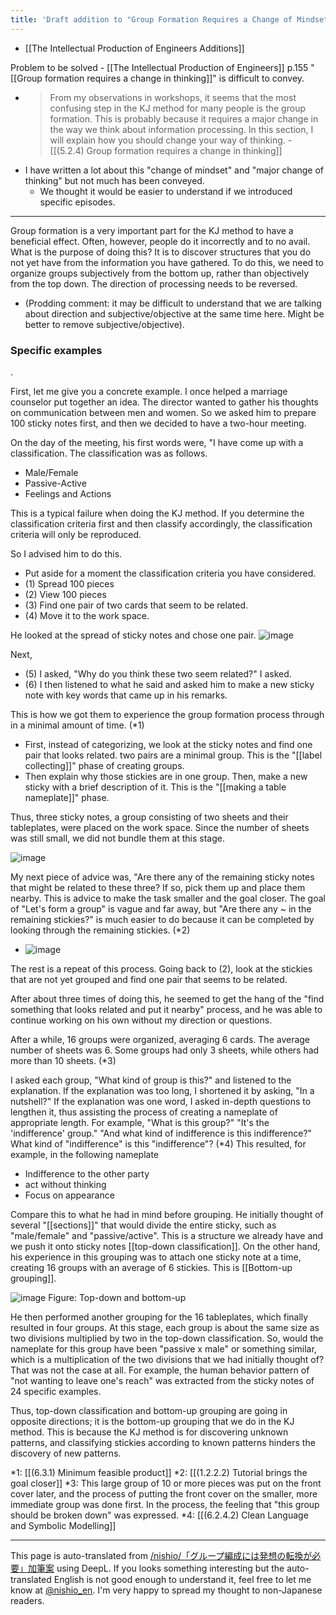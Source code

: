 ```yaml
---
title: 'Draft addition to "Group Formation Requires a Change of Mindset"'
---
```


- [[The Intellectual Production of Engineers Additions]]

Problem to be solved
    - [[The Intellectual Production of Engineers]] p.155 "[[Group formation requires a change in thinking]]" is difficult to convey.
- >  From my observations in workshops, it seems that the most confusing step in the KJ method for many people is the group formation. This is probably because it requires a major change in the way we think about information processing. In this section, I will explain how you should change your way of thinking.
        - [[(5.2.4) Group formation requires a change in thinking]]
- I have written a lot about this "change of mindset" and "major change of thinking" but not much has been conveyed.
    - We thought it would be easier to understand if we introduced specific episodes.

---
Group formation is a very important part for the KJ method to have a beneficial effect.
Often, however, people do it incorrectly and to no avail.
What is the purpose of doing this? It is to discover structures that you do not yet have from the information you have gathered.
To do this, we need to organize groups subjectively from the bottom up, rather than objectively from the top down. The direction of processing needs to be reversed.
- (Prodding comment: it may be difficult to understand that we are talking about direction and subjective/objective at the same time here. Might be better to remove subjective/objective).

### Specific examples
.

First, let me give you a concrete example. I once helped a marriage counselor put together an idea.
The director wanted to gather his thoughts on communication between men and women. So we asked him to prepare 100 sticky notes first, and then we decided to have a two-hour meeting.

On the day of the meeting, his first words were, "I have come up with a classification. The classification was as follows.

- Male/Female
- Passive-Active
- Feelings and Actions

This is a typical failure when doing the KJ method. If you determine the classification criteria first and then classify accordingly, the classification criteria will only be reproduced.

So I advised him to do this.

- Put aside for a moment the classification criteria you have considered.
- (1) Spread 100 pieces
- (2) View 100 pieces
- (3) Find one pair of two cards that seem to be related.
- (4) Move it to the work space.

He looked at the spread of sticky notes and chose one pair.
![image](https://gyazo.com/93855641e7e1ad94a816cefc3d5b110f/thumb/1000)

Next,
- (5) I asked, "Why do you think these two seem related?" I asked.
- (6) I then listened to what he said and asked him to make a new sticky note with key words that came up in his remarks.

This is how we got them to experience the group formation process through in a minimal amount of time. (*1)

- First, instead of categorizing, we look at the sticky notes and find one pair that looks related. two pairs are a minimal group. This is the "[[label collecting]]" phase of creating groups.
- Then explain why those stickies are in one group. Then, make a new sticky with a brief description of it. This is the "[[making a table nameplate]]" phase.

Thus, three sticky notes, a group consisting of two sheets and their tableplates, were placed on the work space. Since the number of sheets was still small, we did not bundle them at this stage.

![image](https://gyazo.com/a26b70f8b8763d633837bccb0fb5b1fc/thumb/1000)


My next piece of advice was, "Are there any of the remaining sticky notes that might be related to these three? If so, pick them up and place them nearby. This is advice to make the task smaller and the goal closer. The goal of "Let's form a group" is vague and far away, but "Are there any ~ in the remaining stickies?" is much easier to do because it can be completed by looking through the remaining stickies. (*2)
- ![image](https://gyazo.com/b9d9d07afad39a8ddf0cf0101ced54d8/thumb/1000)

The rest is a repeat of this process. Going back to (2), look at the stickies that are not yet grouped and find one pair that seems to be related.

After about three times of doing this, he seemed to get the hang of the "find something that looks related and put it nearby" process, and he was able to continue working on his own without my direction or questions.

After a while, 16 groups were organized, averaging 6 cards. The average number of sheets was 6. Some groups had only 3 sheets, while others had more than 10 sheets. (*3)

I asked each group, "What kind of group is this?" and listened to the explanation. If the explanation was too long, I shortened it by asking, "In a nutshell?" If the explanation was one word, I asked in-depth questions to lengthen it, thus assisting the process of creating a nameplate of appropriate length.
For example, "What is this group?" "It's the 'indifference' group." "And what kind of indifference is this indifference?" What kind of "indifference" is this "indifference"? (*4)
This resulted, for example, in the following nameplate

- Indifference to the other party
- act without thinking
- Focus on appearance

Compare this to what he had in mind before grouping. He initially thought of several "[[sections]]" that would divide the entire sticky, such as "male/female" and "passive/active".
This is a structure we already have and we push it onto sticky notes [[top-down classification]]. On the other hand, his experience in this grouping was to attach one sticky note at a time, creating 16 groups with an average of 6 stickies. This is [[Bottom-up grouping]].


![image](https://gyazo.com/e48fd5ce4f0dd2f552c11266512eddb8/thumb/1000)
Figure: Top-down and bottom-up

He then performed another grouping for the 16 tableplates, which finally resulted in four groups. At this stage, each group is about the same size as two divisions multiplied by two in the top-down classification. So, would the nameplate for this group have been "passive x male" or something similar, which is a multiplication of the two divisions that we had initially thought of? That was not the case at all. For example, the human behavior pattern of "not wanting to leave one's reach" was extracted from the sticky notes of 24 specific examples.

Thus, top-down classification and bottom-up grouping are going in opposite directions; it is the bottom-up grouping that we do in the KJ method. This is because the KJ method is for discovering unknown patterns, and classifying stickies according to known patterns hinders the discovery of new patterns.

*1:  [[(6.3.1) Minimum feasible product]]
*2:  [[(1.2.2.2) Tutorial brings the goal closer]]
*3: This large group of 10 or more pieces was put on the front cover later, and the process of putting the front cover on the smaller, more immediate group was done first. In the process, the feeling that "this group should be broken down" was expressed.
*4:  [[(6.2.4.2) Clean Language and Symbolic Modelling]]


---
This page is auto-translated from [/nishio/「グループ編成には発想の転換が必要」加筆案](https://scrapbox.io/nishio/「グループ編成には発想の転換が必要」加筆案) using DeepL. If you looks something interesting but the auto-translated English is not good enough to understand it, feel free to let me know at [@nishio_en](https://twitter.com/nishio_en). I'm very happy to spread my thought to non-Japanese readers.
